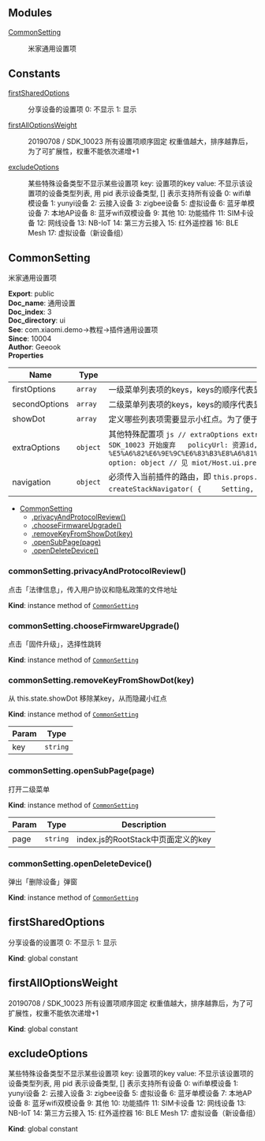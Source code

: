 ## Modules

<dl>
<dt><a href="#module_CommonSetting">CommonSetting</a></dt>
<dd><p>米家通用设置项</p>
</dd>
</dl>

## Constants

<dl>
<dt><a href="#firstSharedOptions">firstSharedOptions</a></dt>
<dd><p>分享设备的设置项
0: 不显示
1: 显示</p>
</dd>
<dt><a href="#firstAllOptionsWeight">firstAllOptionsWeight</a></dt>
<dd><p>20190708 / SDK_10023
所有设置项顺序固定
权重值越大，排序越靠后，为了可扩展性，权重不能依次递增+1</p>
</dd>
<dt><a href="#excludeOptions">excludeOptions</a></dt>
<dd><p>某些特殊设备类型不显示某些设置项
key: 设置项的key
value: 不显示该设置项的设备类型列表, 用 pid 表示设备类型, [] 表示支持所有设备
0:  wifi单模设备
1:  yunyi设备
2:  云接入设备
3:  zigbee设备
5:  虚拟设备
6:  蓝牙单模设备
7:  本地AP设备
8:  蓝牙wifi双模设备
9:  其他
10: 功能插件
11: SIM卡设备
12: 网线设备
13: NB-IoT
14: 第三方云接入
15: 红外遥控器
16: BLE Mesh
17: 虚拟设备（新设备组）</p>
</dd>
</dl>

<a name="module_CommonSetting"></a>

## CommonSetting
米家通用设置项

**Export**: public  
**Doc_name**: 通用设置  
**Doc_index**: 3  
**Doc_directory**: ui  
**See**: com.xiaomi.demo->教程->插件通用设置项  
**Since**: 10004  
**Author**: Geeook  
**Properties**

| Name | Type | Description |
| --- | --- | --- |
| firstOptions | <code>array</code> | 一级菜单列表项的keys，keys的顺序代表显示的顺序，不传将显示全部，传空数组将显示必选项 |
| secondOptions | <code>array</code> | 二级菜单列表项的keys，keys的顺序代表显示的顺序，不传将显示全部，传空数组将显示必选项 |
| showDot | <code>array</code> | 定义哪些列表项需要显示小红点。为了便于扩展每个列表项都可以显示小红点，默认全部**不显示**，需要显示传入该列表项的key即可。 |
| extraOptions | <code>object</code> | 其他特殊配置项 ```js // extraOptions extraOptions: {   showUpgrade: bool // 「固件升级」是否跳转原生固件升级页面。默认值true。一般来说，wifi设备跳转原生固件升级页面，蓝牙设备不跳转原生固件升级页面   upgradePageKey: string // 「固件升级」如果不跳转原生固件升级页面，请传入想跳转页面的key(定义在 index.js 的 RootStack 中)   licenseUrl: 资源id, // 见 miot/Host.ui.privacyAndProtocolReview 的传参说明，SDK_10023 开始废弃   policyUrl: 资源id, // 见 miot/Host.ui.privacyAndProtocolReview 的传参说明，SDK_10023 开始废弃   deleteDeviceMessage: string // 删除设备的弹窗中自定义提示文案，见 miot/Host.ui.openDeleteDevice 的传参说明   ZXhjbHVkZVJlcXVpcmVkT3B0aW9ucw==: [] // %E5%A6%82%E6%9E%9C%E6%83%B3%E8%A6%81%E5%B1%8F%E8%94%BD%E5%BF%85%E9%80%89%E9%A1%B9%EF%BC%8C%E5%9C%A8%E8%BF%99%E9%87%8C%E4%BC%A0%E5%85%A5%20key%20%E5%8D%B3%E5%8F%AF%EF%BC%8C%E4%B8%80%E7%BA%A7%20or%20%E4%BA%8C%E7%BA%A7%E8%8F%9C%E5%8D%95%E7%9A%84%20key%20%E9%83%BD%E5%8F%AF%E4%BB%A5%E3%80%82%E7%89%B9%E6%AE%8A%E9%9C%80%E8%A6%81%EF%BC%8C%E8%B0%A8%E6%85%8E%E4%BD%BF%E7%94%A8   option: object // 见 miot/Host.ui.previewLegalInformationAuthorization 的传参说明   syncDevice: bool // 插件端设置时区后是否需要后台同步到设备端, 见 miot/Host.ui.openDeviceTimeZoneSettingPage 的传参说明   networkInfoConfig: number // 「更多设置」页面是否显示「网络信息」设置项。0：不显示；1：显示；-1：米家默认配置（蓝牙设备不显示，Wi-Fi设备显示） } ``` |
| navigation | <code>object</code> | 必须传入当前插件的路由，即 `this.props.navigation`，否则无法跳转二级页面 **注意：** **1. 如果需要显示「更多设置」「固件升级」的二级菜单页面，需要从 miot/ui/CommonSetting 中导出 MoreSetting 和 FirmwareUpgrade 页面，**    **并放在项目入口文件index.js的RootStack中。** ```js // index.js snippet import { FirmwareUpgrade, MoreSetting } from "miot/ui/CommonSetting"; ... const RootStack = createStackNavigator( {     Setting, // 设置页     MoreSetting, // 二级菜单——更多设置     FirmwareUpgrade, // 二级菜单——固件升级 } ... ) ``` **2. 必须传入当前插件的路由，即 `this.props.navigation`，否则无法跳转二级页面** ```js <CommonSetting   navigation={this.props.navigation} /> ``` |


* [CommonSetting](#module_CommonSetting)
    * [.privacyAndProtocolReview()](#module_CommonSetting+privacyAndProtocolReview)
    * [.chooseFirmwareUpgrade()](#module_CommonSetting+chooseFirmwareUpgrade)
    * [.removeKeyFromShowDot(key)](#module_CommonSetting+removeKeyFromShowDot)
    * [.openSubPage(page)](#module_CommonSetting+openSubPage)
    * [.openDeleteDevice()](#module_CommonSetting+openDeleteDevice)

<a name="module_CommonSetting+privacyAndProtocolReview"></a>

### commonSetting.privacyAndProtocolReview()
点击「法律信息」，传入用户协议和隐私政策的文件地址

**Kind**: instance method of [<code>CommonSetting</code>](#module_CommonSetting)  
<a name="module_CommonSetting+chooseFirmwareUpgrade"></a>

### commonSetting.chooseFirmwareUpgrade()
点击「固件升级」，选择性跳转

**Kind**: instance method of [<code>CommonSetting</code>](#module_CommonSetting)  
<a name="module_CommonSetting+removeKeyFromShowDot"></a>

### commonSetting.removeKeyFromShowDot(key)
从 this.state.showDot 移除某key，从而隐藏小红点

**Kind**: instance method of [<code>CommonSetting</code>](#module_CommonSetting)  

| Param | Type |
| --- | --- |
| key | <code>string</code> | 

<a name="module_CommonSetting+openSubPage"></a>

### commonSetting.openSubPage(page)
打开二级菜单

**Kind**: instance method of [<code>CommonSetting</code>](#module_CommonSetting)  

| Param | Type | Description |
| --- | --- | --- |
| page | <code>string</code> | index.js的RootStack中页面定义的key |

<a name="module_CommonSetting+openDeleteDevice"></a>

### commonSetting.openDeleteDevice()
弹出「删除设备」弹窗

**Kind**: instance method of [<code>CommonSetting</code>](#module_CommonSetting)  
<a name="firstSharedOptions"></a>

## firstSharedOptions
分享设备的设置项
0: 不显示
1: 显示

**Kind**: global constant  
<a name="firstAllOptionsWeight"></a>

## firstAllOptionsWeight
20190708 / SDK_10023
所有设置项顺序固定
权重值越大，排序越靠后，为了可扩展性，权重不能依次递增+1

**Kind**: global constant  
<a name="excludeOptions"></a>

## excludeOptions
某些特殊设备类型不显示某些设置项
key: 设置项的key
value: 不显示该设置项的设备类型列表, 用 pid 表示设备类型, [] 表示支持所有设备
0:  wifi单模设备
1:  yunyi设备
2:  云接入设备
3:  zigbee设备
5:  虚拟设备
6:  蓝牙单模设备
7:  本地AP设备
8:  蓝牙wifi双模设备
9:  其他
10: 功能插件
11: SIM卡设备
12: 网线设备
13: NB-IoT
14: 第三方云接入
15: 红外遥控器
16: BLE Mesh
17: 虚拟设备（新设备组）

**Kind**: global constant  

